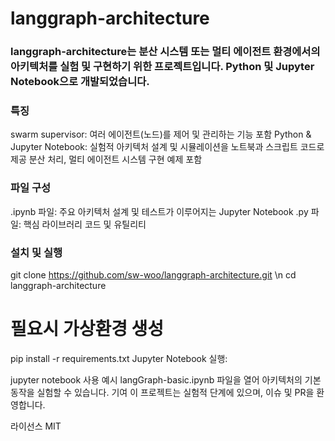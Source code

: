 # langgraph-architecture
### langgraph-architecture는 분산 시스템 또는 멀티 에이전트 환경에서의 아키텍처를 실험 및 구현하기 위한 프로젝트입니다. Python 및 Jupyter Notebook으로 개발되었습니다.

### 특징
swarm supervisor: 여러 에이전트(노드)를 제어 및 관리하는 기능 포함
Python & Jupyter Notebook: 실험적 아키텍처 설계 및 시뮬레이션을 노트북과 스크립트 코드로 제공
분산 처리, 멀티 에이전트 시스템 구현 예제 포함
### 파일 구성
.ipynb 파일: 주요 아키텍처 설계 및 테스트가 이루어지는 Jupyter Notebook
.py 파일: 핵심 라이브러리 코드 및 유틸리티
### 설치 및 실행
git clone https://github.com/sw-woo/langgraph-architecture.git \n
cd langgraph-architecture
# 필요시 가상환경 생성
pip install -r requirements.txt
Jupyter Notebook 실행:

jupyter notebook
사용 예시
langGraph-basic.ipynb 파일을 열어 아키텍처의 기본 동작을 실험할 수 있습니다.
기여
이 프로젝트는 실험적 단계에 있으며, 이슈 및 PR을 환영합니다.

라이선스
MIT
